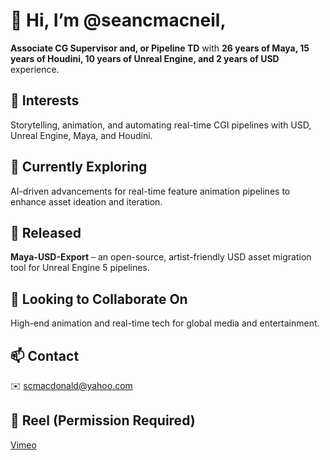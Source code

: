 # 👋 Hi, I’m @seancmacneil,  

**Associate CG Supervisor and, or Pipeline TD** with **26 years of Maya, 15 years of Houdini, 10 years of Unreal Engine, and 2 years of USD** experience.  

## 👀 Interests  
Storytelling, animation, and automating real-time CGI pipelines with USD, Unreal Engine, Maya, and Houdini.  

## 🌱 Currently Exploring  
AI-driven advancements for real-time feature animation pipelines to enhance asset ideation and iteration.  

## 🎉 Released  
**Maya-USD-Export** – an open-source, artist-friendly USD asset migration tool for Unreal Engine 5 pipelines.  

## 💞️ Looking to Collaborate On  
High-end animation and real-time tech for global media and entertainment.  

## 📫 Contact  
✉️ scmacdonald@yahoo.com  

## 🎥 Reel (Permission Required)  
[Vimeo](https://vimeo.com/1054664400)  
